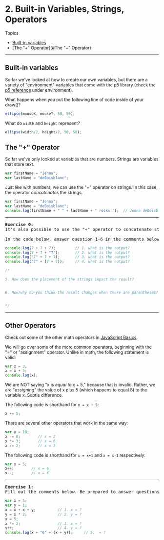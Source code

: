 # 2. Built-in Variables, Strings, Operators

Topics
* [Built-in variables](#built-in-variables)
* [The "+" Operator](#The "+" Operator)

---

## Built-in variables
So far we've looked at how to create our own variables, but there are a variety of "environment" variables that come with the p5 library (check the [p5 reference](https://p5js.org/reference/) under environment).

What happens when you put the following line of code inside of your draw()?

```JavaScript
ellipse(mouseX, mouseY, 50, 50);
```

What do `width` and `height` represent?

```JavaScript
ellipse(width/2, height/2, 50, 50);   
```

## The "+" Operator

So far we've only looked at variables that are numbers. Strings are variables that store text.

```JavaScript
var firstName = "Jenna";
var lastName = "deBoisblanc";
```

Just like with numbers, we can use the "+" operator on strings. In this case, the operator *concatenates* the strings.

```javascript
var firstName = "Jenna";
var lastName = "deBoisblanc";
console.log(firstName + " " + lastName + " rocks!");  // Jenna deBoisblanc rocks!
```
---

<pre>
<b>Exercise 0:</b>
It's also possible to use the "+" operator to concatenate strings with numbers, although the order of the terms matters.

In the code below, answer question 1-6 in the comments below. Check answers with Ms. deBB before moving forward.
</pre>

```javascript
console.log(7 + 7 + 7);         // 1. what is the output?
console.log(7 + 7 + "7");       // 2. what is the output?
console.log("7" + 7 + 7);       // 3. what is the output?
console.log("7" + (7 + 7));     // 4. what is the output?

/*

5. How does the placement of the strings impact the result?


6. How/why do you think the result changes when there are parentheses?


*/
```
---

## Other Operators
Check out some of the other math operators in [JavaScript Basics](https://github.com/robynitp/networkedmedia/wiki/Javascript-Basics).

We will go over some of the more common operators, beginning with the "=" or "assignment" operator. Unlike in math, the following statement is valid:

```javascript
var x = 3;
x = x + 5;
console.log(x);
```
We are NOT saying "x is *equal to* x + 5," because that is invalid. Rather, we are "*assigning*" the value of x plus 5 (which happens to equal 8) to the variable x. Subtle difference.

The following code is shorthand for `x = x + 5`:

```javascript
x += 5;
```

There are several other operators that work in the same way:

```javascript
var x = 10;
x -= 8;        // x = 2
x *= 3;        // x = 6
x /= 2;        // x = 3
```

The following code is shorthand for `x = x+1` and `x = x-1` respectively:

```javascript
var x = 5;
x++;        // x = 6
x--;        // x = 6
```

---
<pre>
<b>Exercise 1:</b>
Fill out the comments below. Be prepared to answer questions like these with pencil and paper on quizzes.
</pre>

```javascript       
var x = 5;              
var y = 1;              
x = x + x + y;          // 1. x = ?
y = x * 2;              // 2. y = ?    
x = 5;  
x *= 2;                 // 3. x = ?
y++;                    // 4. y = ?
console.log(x + "6" + (x + y));     // 5.  = ?   
```
